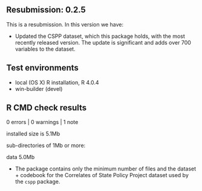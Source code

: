 ## Resubmission: 0.2.5

This is a resubmission. In this version we have:

- Updated the CSPP dataset, which this package holds, with the most recently released version. The update is significant and adds over 700 variables to the dataset.

## Test environments
* local (OS X) R installation, R 4.0.4
* win-builder (devel)

## R CMD check results

0 errors | 0 warnings | 1 note

installed size is  5.1Mb

sub-directories of 1Mb or more:

data   5.0Mb

- The package contains only the minimum number of files and the dataset + codebook for the Correlates of State Policy Project dataset used by the `cspp` package.